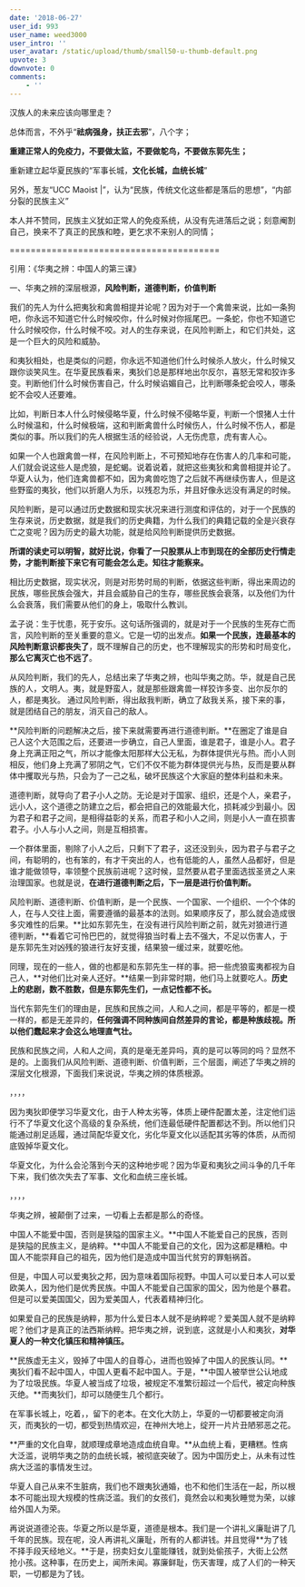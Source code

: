 ```yaml
---
date: '2018-06-27'
user_id: 993
user_name: weed3000
user_intro: ''
user_avatar: /static/upload/thumb/small50-u-thumb-default.png
upvote: 3
downvote: 0
comments:
    - ''
---
```


汉族人的未来应该向哪里走？ 

总体而言，不外乎“**祛病强身，扶正去邪**”，八个字；

**重建正常人的免疫力，不要做太监，不要做鸵鸟，不要做东郭先生；**

重新建立起华夏民族的“军事长城，**文化长城，血统长城**”

另外，葱友“UCC Maoist |”，认为“民族，传统文化这些都是落后的思想”，“内部分裂的民族主义”

本人并不赞同，民族主义犹如正常人的免疫系统，从没有先进落后之说；刻意阉割自己，换来不了真正的民族和睦，更乞求不来别人的同情；

========================================

引用：《华夷之辨：中国人的第三课》

一、华夷之辨的深层根源，**风险判断，道德判断，价值判断**

我们的先人为什么把夷狄和禽兽相提并论呢？因为对于一个禽兽来说，比如一条狗吧，你永远不知道它什么时候咬你，什么时候对你摇尾巴。一条蛇，你也不知道它什么时候咬你，什么时候不咬。对人的生存来说，在风险判断上，和它们共处，这是一个巨大的风险和威胁。

和夷狄相处，也是类似的问题，你永远不知道他们什么时候杀人放火，什么时候又跟你谈笑风生。在华夏民族看来，夷狄们总是那样地出尔反尔，喜怒无常和狡诈多变。判断他们什么时候伤害自己，什么时候谄媚自己，比判断哪条蛇会咬人，哪条蛇不会咬人还要难。

比如，判断日本人什么时候侵略华夏，什么时候不侵略华夏，判断一个恨猪人士什么时候温和，什么时候极端，这和判断禽兽什么时候伤人，什么时候不伤人，都是类似的事。所以我们的先人根据生活的经验说，人无伤虎意，虎有害人心。

如果一个人也跟禽兽一样，在风险判断上，不可预知地存在伤害人的几率和可能，人们就会说这些人是虎狼，是蛇蝎。说着说着，就把这些夷狄和禽兽相提并论了。华夏人认为，他们连禽兽都不如，因为禽兽吃饱了之后就不再继续伤害人，但是这些野蛮的夷狄，他们以折磨人为乐，以残忍为乐，并且好像永远没有满足的时候。

风险判断，是可以通过历史数据和现实状况来进行测度和评估的，对于一个民族的生存来说，历史数据，就是我们的历史典籍，为什么我们的典籍记载的全是兴衰存亡之变呢？因为历史的最大功能，就是给风险判断提供历史数据。

**所谓的读史可以明智，就好比说，你看了一只股票从上市到现在的全部历史行情走势，才能判断接下来它有可能会怎么走。知往才能察来。**

相比历史数据，现实状况，则是对形势时局的判断，依据这些判断，得出来周边的民族，哪些民族会强大，并且会威胁自己的生存，哪些民族会衰落，以及他们为什么会衰落，我们需要从他们的身上，吸取什么教训。

孟子说：生于忧患，死于安乐。这句话所强调的，就是对于一个民族的生死存亡而言，风险判断的至关重要的意义。它是一切的出发点。**如果一个民族，连最基本的风险判断意识都丧失了**，既不理解自己的历史，也不理解现实的形势和时局变化，**那么它离灭亡也不远了**。

从风险判断，我们的先人，总结出来了华夷之辨，也叫华夷之防。华，就是自己民族的人，文明人。夷，就是野蛮人，就是那些跟禽兽一样狡诈多变、出尔反尔的人，都是夷狄。 通过风险判断，得出敌我判断，确立了敌我关系，接下来的事，就是团结自己的朋友，消灭自己的敌人。

**风险判断的问题解决之后，接下来就需要再进行道德判断。**在圈定了谁是自己人这个大范围之后，还要进一步确立，自己人里面，谁是君子，谁是小人。君子身上充满正阳之气，所以才能像太阳那样大公无私，为群体提供光与热。而小人则相反，他们身上充满了邪阴之气，它们不仅不能为群体提供光与热，反而是要从群体中攫取光与热，只会为了一己之私，破坏民族这个大家庭的整体利益和未来。

道德判断，就导向了君子小人之防。无论是对于国家、组织，还是个人，亲君子，远小人，这个道德之防建立之后，都会把自己的效能最大化，损耗减少到最小。因为君子和君子之间，是相得益彰的关系，而君子和小人之间，则是小人一直在损害君子。小人与小人之间，则是互相损害。

一个群体里面，剔除了小人之后，只剩下了君子，这还没到头，因为君子与君子之间，有聪明的，也有笨的，有才干突出的人，也有低能的人，虽然人品都好，但是谁才能做领导，率领整个民族前进呢？这时候，显然要从君子里面选拔圣贤之人来治理国家。也就是说，**在进行道德判断之后，下一层是进行价值判断。**

风险判断、道德判断、价值判断，是一个民族、一个国家、一个组织、一个个体的人，在与人交往上面，需要遵循的最基本的法则。如果顺序反了，那么就会造成很多灾难性的后果。**比如东郭先生，在没有进行风险判断之前，就先对狼进行道德判断，**看着它可怜巴巴的，就觉得狼当时看上去不强大，不足以伤害人，于是东郭先生对凶残的狼进行友好支援，结果狼一缓过来，就要吃他。

同理，现在的一些人，做的也都是和东郭先生一样的事。把一些虎狼蛮夷都视为自己人，**对他们比对亲人还好。**结果一到非常时期，他们马上就要吃人。**历史上的悲剧，数不胜数，但是东郭先生们，一点记性都不长。**

当代东郭先生们的理由是，民族和民族之间，人和人之间，都是平等的，都是一模一样的，都是无差异的，**任何强调不同种族间自然差异的言论，都是种族歧视。**所以他们**蠢起来才会这么地理直气壮。**

民族和民族之间，人和人之间，真的是毫无差异吗，真的是可以等同的吗？显然不是的。上面我们从风险判断、道德判断、价值判断，三个层面，阐述了华夷之辨的深层文化根源，下面我们来说说，华夷之辨的体质根源。

，，，，

因为夷狄即便学习华夏文化，由于人种太劣等，体质上硬件配置太差，注定他们运行不了华夏文化这个高级的复杂系统，他们连最低硬件配置都达不到。所以他们只能通过削足适履，通过简配华夏文化，劣化华夏文化以适配其劣等的体质，从而彻底毁掉华夏文化。

华夏文化，为什么会沦落到今天的这种地步呢？因为华夏和夷狄之间斗争的几千年下来，我们依次失去了军事、文化和血统三座长城。

，，，，

华夷之辨，被颠倒了过来，一切看上去都是那么的奇怪。

中国人不能爱中国，否则是狭隘的国家主义。**中国人不能爱自己的民族，否则是狭隘的民族主义，是纳粹。**中国人不能爱自己的文化，因为这都是糟粕。中国人不能崇拜自己的祖先，因为他们是造成中国当代贫穷的罪魁祸首。

但是，中国人可以爱夷狄之邦，因为意味着国际视野。中国人可以爱日本人可以爱欧美人，因为他们是优秀民族。中国人不能爱自己国家的国父，因为他是个暴君。但是可以爱美国国父，因为爱美国人，代表着精神归化。

如果爱自己的民族是纳粹，那为什么爱日本人就不是纳粹呢？爱美国人就不是纳粹呢？他们才是真正的法西斯纳粹。把华夷之辨，说到底，这就是小人和夷狄，**对华夏人的一种文化镇压和精神镇压。**

**民族虚无主义，毁掉了中国人的自尊心，进而也毁掉了中国人的民族认同。**夷狄们看不起中国人，中国人更看不起中国人。于是，**中国人被举世公认地成为了垃圾民族。华夏人被当成了垃圾，被规定不准繁衍超过一个后代，被定向种族灭绝。**而夷狄们，却可以随便生几个都行。

在军事长城上，吃着，，留下的老本。在文化大防上，华夏的一切都要被定向消灭，而夷狄的一切，都受到热情欢迎，在神州大地上，绽开一片片丑陋邪恶之花。

**严重的文化自卑，就顺理成章地造成血统自卑。**从血统上看，更糟糕。性病大泛滥，说明华夷之防的血统长城，被彻底突破了。因为中国历史上，从未有过性病大泛滥的事情发生过。

华夏人自己从来不生脏病，我们也不跟夷狄通婚，也不和他们生活在一起，所以根本不可能出现大规模的性病泛滥。我们的女孩们，竟然会以和夷狄睡觉为荣，以嫁给外国人为荣。

再说说道德沦丧。华夏之所以是华夏，道德是根本。我们是一个讲礼义廉耻讲了几千年的民族。现在呢，没人再讲礼义廉耻，所有的人都讲钱。并且觉得**为了钱不择手段天经地义。**于是，拐卖妇女儿童能赚钱，就到处偷孩子，大街上公然抢小孩。这种事，在历史上，闻所未闻。寡廉鲜耻，伤天害理，成了人们的一种天职，一切都是为了钱。